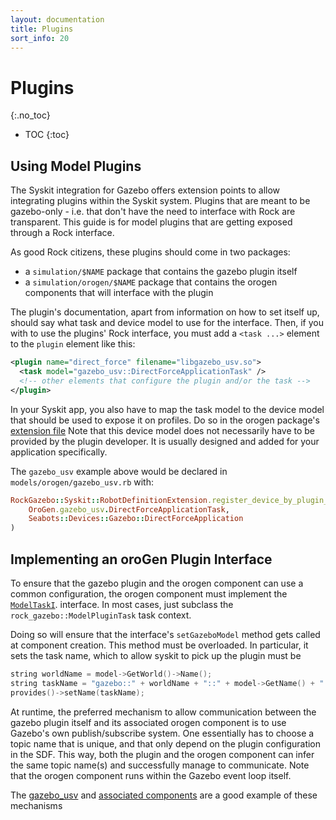 ```yaml
---
layout: documentation
title: Plugins
sort_info: 20
---
```


# Plugins
{:.no_toc}

- TOC
{:toc}

## Using Model Plugins

The Syskit integration for Gazebo offers extension points to allow integrating plugins
within the Syskit system. Plugins that are meant to be gazebo-only - i.e. that don't
have the need to interface with Rock are transparent. This guide is for model plugins
that are getting exposed through a Rock interface.

As good Rock citizens, these plugins should come in two packages:

- a `simulation/$NAME` package that contains the gazebo plugin itself
- a `simulation/orogen/$NAME` package that contains the orogen components that will
  interface with the plugin

The plugin's documentation, apart from information on how to set itself up,
should say what task and device model to use for the interface. Then, if you
with to use the plugins' Rock interface, you must add a `<task ...>` element
to the `plugin` element like this:

~~~ xml
<plugin name="direct_force" filename="libgazebo_usv.so">
  <task model="gazebo_usv::DirectForceApplicationTask" />
  <!-- other elements that configure the plugin and/or the task -->
</plugin>
~~~

In your Syskit app, you also have to map the task model to the device model that
should be used to expose it on profiles. Do so in the orogen package's
[extension file](../components/runtime.html#extension_file) Note that this
device model does not necessarily have to be provided by the plugin developer.
It is usually designed and added for your application specifically.

The `gazebo_usv` example above would be declared in `models/orogen/gazebo_usv.rb` with:

~~~ ruby
RockGazebo::Syskit::RobotDefinitionExtension.register_device_by_plugin_task_model(
    OroGen.gazebo_usv.DirectForceApplicationTask,
    Seabots::Devices::Gazebo::DirectForceApplication
)
~~~

## Implementing an oroGen Plugin Interface

To ensure that the gazebo plugin and the orogen component can use a common
configuration, the orogen component must implement the
[`ModelTaskI`](https://github.com/rock-gazebo/simulation-orogen-rock_gazebo/blob/master/tasks/ModelPluginTaskI.hpp).
interface. In most cases, just subclass the `rock_gazebo::ModelPluginTask` task context.

Doing so will ensure that the interface's `setGazeboModel` method gets called at
component creation. This method must be overloaded. In particular, it sets the
task name, which to allow syskit to pick up the plugin must be

~~~ cxx
string worldName = model->GetWorld()->Name();
string taskName = "gazebo::" + worldName + "::" + model->GetName() + "::" + pluginName;
provides()->setName(taskName);
~~~

At runtime, the preferred mechanism to allow communication between the gazebo
plugin itself and its associated orogen component is to use Gazebo's own
publish/subscribe system.  One essentially has to choose a topic name that is
unique, and that only depend on the plugin configuration in the SDF. This way,
both the plugin and the orogen component can infer the same topic name(s) and
successfully manage to communicate. Note that the orogen component runs within
the Gazebo event loop itself.

The [gazebo_usv](https://github.com/tidewise/simulation-gazebo_usv) and
[associated components](https://github.com/tidewise/simulation-orogen-gazebo_usv) are a
good example of these mechanisms
